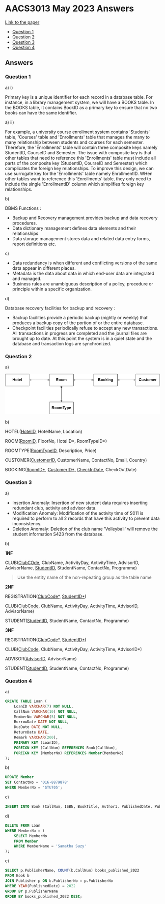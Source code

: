 <!-- @import "[TOC]" {cmd="toc" depthFrom=1 depthTo=6 orderedList=false} -->

# AACS3013 May 2023 Answers

[Link to the paper](https://eprints.tarc.edu.my/23328/1/AACS3013.pdf)

- [Question 1](#question-1)
- [Question 2](#question-2)
- [Question 3](#question-3)
- [Question 4](#question-4)

## Answers

### Question 1

a) i)

Primary key is a unique identifier for each record in a database table. For instance, in a library management system, we will have a BOOKS table. In the BOOKS table, it contains BookID as a primary key to ensure that no two books can have the same identifier.

a) ii)

For example, a university course enrollment system contains 'Students' table, 'Courses' table and 'Enrollments' table that manages the many to many relationship between students and courses for each semester. Therefore, the 'Enrollments' table will contain three composite keys namely StudentID, CourseID and Semester. The issue with composite key is that other tables that need to reference this 'Enrollments' table must include all parts of the composite key (StudentID, CourseID and Semester) which complicates the foreign key relationships. To improve this design, we can use surrogate key for the 'Enrollments' table namely EnrollmentID. WHen other tables want to reference this 'Enrollments' table, they only need to include the single 'EnrollmentID' column which simplifies foreign key relationships.

b) 

DBMS Functions : 
- Backup and Recovery management provides backup and data recovery procedures.
- Data dictionary management defines data elements and their relationships
- Data storage management stores data and related data entry forms, report definitions etc.

c)

- Data redundancy is when different and conflicting versions of the same data appear in different places.
- Metadata is the data about data in which end-user data are integrated and managed.
- Business rules are unambiguous description of a policy, procedure or principle within a specific organization.

d)

Database recovery facilities for backup and recovery : 
- Backup facilities provide a periodic backup (nightly or weekly) that produces a backup copy of the portion of or the entire database.
- Checkpoint facilities periodically refuse to accept any new transactions. All transactions in progress are completed and the journal files are brought up to date. At this point the system is in a quiet state and the database and transaction logs are synchronized.

### Question 2

a)

![ERD Diagram](./oct_2022_2a.drawio.png)

b)

HOTEL(<ins>HotelID</ins>, HotelName, Location)

ROOM(<ins>RoomID</ins>, FloorNo, HotelID\*, RoomTypeID\*)

ROOMTYPE(<ins>RoomTypeID</ins>, Description, Price)

CUSTOMER(<ins>CustomerID</ins>, CustomerName, ContactNo, Email, Country)

BOOKING(<ins>RoomID\*</ins>, <ins>CustomerID\*</ins>, <ins>CheckInDate</ins>, CheckOutDate)

### Question 3

a) 

- Insertion Anomaly: Insertion of new student data requires inserting redundant club, activity and advisor data.
- Modification Anomaly: Modification of the activity time of S011 is required to perform to all 2 records that have this activity to prevent data inconsistency.
- Deletion Anomaly: Deletion of the club name 'Volleyball' will remove the student information S423 from the database.

b)

**1NF**

CLUB(<ins>ClubCOde</ins>, ClubName, ActivityDay, ActivityTime, AdvisorID, AdvisorName, <ins>StudentID</ins>, StudentName, ContactNo, Programme)

> Use the entity name of the non-repeating group as the table name

**2NF**

REGISTRATION(<ins>ClubCode\*</ins>, <ins>StudentID\*</ins>)

CLUB(<ins>ClubCode</ins>, ClubName, ActivityDay, ActivityTime, AdvisorID, AdvisorName)

STUDENT(<ins>StudentID</ins>, StudentName, ContactNo, Programme)

**3NF**

REGISTRATION(<ins>ClubCode\*</ins>, <ins>StudentID\*</ins>)

CLUB(<ins>ClubCode</ins>, ClubName, ActivityDay, ActivityTime, AdvisorID\*)

ADVISOR(<ins>AdvisorID</ins>, AdvisorName)

STUDENT(<ins>StudentID</ins>, StudentName, ContactNo, Programme)

### Question 4

a) 

```sql
CREATE TABLE Loan (
	LoanID VARCHAR(7) NOT NULL,
	CallNum VARCHAR(10) NOT NULL,
	MemberNo VARCHAR(5) NOT NULL,
	BorrowDate DATE NOT NULL,
	DueDate DATE NOT NULL,
	ReturnDate DATE,
	Remark VARCHAR(200),
	PRIMARY KEY (LoanID),
	FOREIGN KEY (CallNum) REFERENCES Book(CallNum),
	FOREIGN KEY (MemberNo) REFERENCES Member(MemberNo)
);
```

b)

```sql
UPDATE Member
SET ContactNo = '016-8879878'
WHERE MemberNo = 'STU705';
```

c)

```sql
INSERT INTO Book (CallNum, ISBN, BookTitle, Author1, PublishedDate, PublisherNo) VALUES ('S10012345', 9001851234567, 'Lost In The Jungle', 'Krishnathan Makmur', '21-JAN-2021', 'KM101');
```

d)

```sql
DELETE FROM Loan
WHERE MemberNo = (
	SELECT MemberNo
	FROM Member
	WHERE MemberName = 'Samatha Suzy'
);
```

e)

```sql
SELECT p.PublisherName, COUNT(b.CallNum) books_published_2022
FROM Book b
JOIN Publisher p ON b.PublisherNo = p.PublisherNo
WHERE YEAR(PublishedDate) = 2022
GROUP BY p.PublisherName
ORDER BY books_published_2022 DESC;
```

